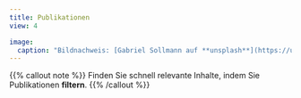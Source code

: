```yaml
---
title: Publikationen
view: 4

image: 
  caption: "Bildnachweis: [Gabriel Sollmann auf **unsplash**](https://unsplash.com/photos/Y7d265_7i08)"
---
```


{{% callout note %}}
Finden Sie schnell relevante Inhalte, indem Sie Publikationen **filtern**.
{{% /callout %}}
